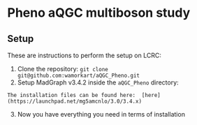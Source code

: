 # Pheno aQGC multiboson study

## Setup
These are instructions to perform the setup on LCRC:

1. Clone the repository:
```git clone git@github.com:wamorkart/aQGC_Pheno.git```
2. Setup MadGraph v3.4.2 inside the ```aQGC_Pheno``` directory:
```
The installation files can be found here:  [here](https://launchpad.net/mg5amcnlo/3.0/3.4.x)
```
3. Now you have everything you need in terms of installation